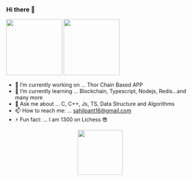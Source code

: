 


### Hi there 👋






<div>
  <img src="https://github-readme-stats.vercel.app/api?username=sahilpant&show_icons=true&bg_color=30,e96443,904e95&title_color=fff&text_color=fff" height = 150>



  <img src= "https://github-profile-trophy.vercel.app/?username=sahilpant" height = 150>
</div>


- 🔭 I’m currently working on ... Thor Chain Based APP
- 🌱 I’m currently learning ... Blockchain, Typescript, Nodejs, Redis...and many more
- 💬 Ask me about ... C, C++, Js, TS, Data Structure and Algorithms
- 📫 How to reach me: ... sahilpant16@gmail.com
- ⚡ Fun fact: ... I am 1300 on Lichess :sunglasses:



<div align="center">
  <img src="http://www.nyan.cat/cats/original.gif" height = 120>
</div>




















































